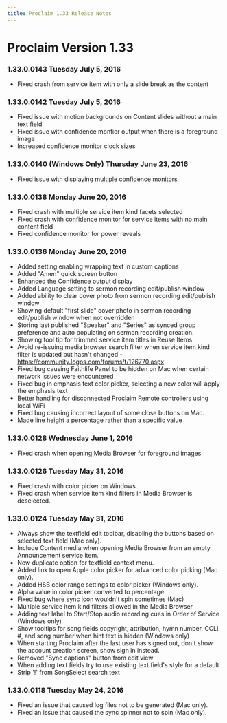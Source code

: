 ```yaml
---
title: Proclaim 1.33 Release Notes
---
```


# Proclaim Version 1.33

### 1.33.0.0143 Tuesday July 5, 2016
* Fixed crash from service item with only a slide break as the content

### 1.33.0.0142 Tuesday July 5, 2016
* Fixed issue with motion backgrounds on Content slides without a main text field
* Fixed issue with confidence montior output when there is a foreground image
* Increased confidence monitor clock sizes

### 1.33.0.0140 (Windows Only) Thursday June 23, 2016
* Fixed issue with displaying multiple confidence monitors

### 1.33.0.0138 Monday June 20, 2016
* Fixed crash with multiple service item kind facets selected
* Fixed crash with confidence monitor for service items with no main content field
* Fixed confidence monitor for power reveals

### 1.33.0.0136 Monday June 20, 2016
* Added setting enabling wrapping text in custom captions
* Added "Amen" quick screen button
* Enhanced the Confidence output display
* Added Language setting to sermon recording edit/publish window
* Added ability to clear cover photo from sermon recording edit/publish window
* Showing default "first slide" cover photo in sermon recording edit/publish window when not overridden
* Storing last published "Speaker" and "Series" as synced group preference and auto populating on sermon recording creation.
* Showing tool tip for trimmed service item titles in Reuse Items
* Avoid re-issuing media browser search filter when service item kind filter is updated but hasn't changed - https://community.logos.com/forums/t/126770.aspx
* Fixed bug causing Faithlife Panel to be hidden on Mac when certain network issues were encountered
* Fixed bug in emphasis text color picker, selecting a new color will apply the emphasis text
* Better handling for disconnected Proclaim Remote controllers using local WiFi
* Fixed bug causing incorrect layout of some close buttons on Mac.
* Made line height a percentage rather than a specific value

### 1.33.0.0128 Wednesday June 1, 2016
* Fixed crash when opening Media Browser for foreground images

### 1.33.0.0126 Tuesday May 31, 2016
* Fixed crash with color picker on Windows.
* Fixed crash when service item kind filters in Media Browser is deselected.

### 1.33.0.0124 Tuesday May 31, 2016
* Always show the textfield edit toolbar, disabling the buttons based on selected text field (Mac only).
* Include Content media when opening Media Browser from an empty Announcement service item.
* New duplicate option for textfield context menu.
* Added link to open Apple color picker for advanced color picking (Mac only).
* Added HSB color range settings to color picker (Windows only).
* Alpha value in color picker converted to percentage
* Fixed bug where sync icon wouldn't spin sometimes (Mac)
* Multiple service item kind filters allowed in the Media Browser
* Adding text label to Start/Stop audio recording cues in Order of Service (Windows only)
* Show tooltips for song fields copyright, attribution, hymn number, CCLI #, and song number when hint text is hidden (Windows only)
* When starting Proclaim after the last user has signed out, don't show the account creation screen, show sign in instead.
* Removed "Sync captions" button from edit view
* When adding text fields try to use existing text field's style for a default
* Strip '!' from SongSelect search text

### 1.33.0.0118 Tuesday May 24, 2016
* Fixed an issue that caused log files not to be generated (Mac only).
* Fixed an issue that caused the sync spinner not to spin (Mac only).

